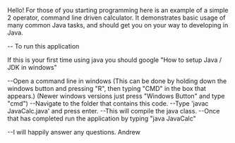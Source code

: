 Hello!  For those of you starting programming here is an example of a simple 2 operator, command line driven calculator.  It demonstrates basic usage of many common Java tasks, and should get you on your way to developing in Java.


-- To run this application

If this is your first time using java you should google "How to setup Java / JDK in windows"

 --Open a command line in windows (This can be done by holding down the windows button and pressing "R", then typing "CMD" in the box that appears.)  (Newer windows versions just press "Windows Button" and type "cmd")
 --Navigate to the folder that contains this code.
 --Type 'javac JavaCalc.java' and press enter.
  --This  will compile the java class.
 --Once that has completed run the application by typing "java JavaCalc"


--I will happily answer any questions. Andrew
